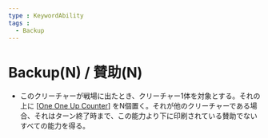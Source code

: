 ```yaml
---
type : KeywordAbility
tags : 
  - Backup
---
```


# Backup(N) / 賛助(N)

* このクリーチャーが戦場に出たとき、クリーチャー1体を対象とする。それの上に [[One One Up Counter]] をN個置く。それが他のクリーチャーである場合、それはターン終了時まで、この能力より下に印刷されている賛助でないすべての能力を得る。


[//begin]: # "Autogenerated link references for markdown compatibility"
[One One Up Counter]: <../Counters/One One Up Counter.md> "+1/+1 Counter / +1/+1カウンター"
[//end]: # "Autogenerated link references"